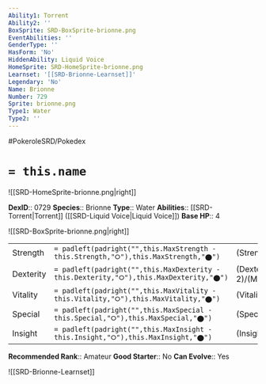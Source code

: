 ```yaml
---
Ability1: Torrent
Ability2: ''
BoxSprite: SRD-BoxSprite-brionne.png
EventAbilities: ''
GenderType: ''
HasForm: 'No'
HiddenAbility: Liquid Voice
HomeSprite: SRD-HomeSprite-brionne.png
Learnset: '[[SRD-Brionne-Learnset]]'
Legendary: 'No'
Name: Brionne
Number: 729
Sprite: brionne.png
Type1: Water
Type2: ''
---
```


#PokeroleSRD/Pokedex

# `= this.name`

![[SRD-HomeSprite-brionne.png|right]]

**DexID**:: 0729
**Species**:: Brionne
**Type**:: Water
**Abilities**:: [[SRD-Torrent|Torrent]] ([[SRD-Liquid Voice|Liquid Voice]])
**Base HP**:: 4

![[SRD-BoxSprite-brionne.png|right]]

|           |                                                                                        |                                          |
| --------- | -------------------------------------------------------------------------------------- | ---------------------------------------- |
| Strength  | `= padleft(padright("",this.MaxStrength - this.Strength,"⭘"),this.MaxStrength,"⬤")`    | (Strength::2)/(MaxStrength::4)   |
| Dexterity | `= padleft(padright("",this.MaxDexterity - this.Dexterity,"⭘"),this.MaxDexterity,"⬤")` | (Dexterity:: 2)/(MaxDexterity::4) |
| Vitality  | `= padleft(padright("",this.MaxVitality - this.Vitality,"⭘"),this.MaxVitality,"⬤")`    | (Vitality::2)/(MaxVitality::4)   |
| Special   | `= padleft(padright("",this.MaxSpecial - this.Special,"⭘"),this.MaxSpecial,"⬤")`       | (Special::2)/(MaxSpecial::5)     |
| Insight   | `= padleft(padright("",this.MaxInsight - this.Insight,"⭘"),this.MaxInsight,"⬤")`       | (Insight::2)/(MaxInsight::5)     |

**Recommended Rank**:: Amateur
**Good Starter**:: No
**Can Evolve**:: Yes

![[SRD-Brionne-Learnset]]